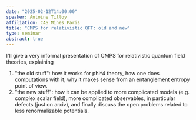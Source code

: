 ```yaml
---
date: "2025-02-12T14:00:00"
speaker: Antoine Tilloy
affiliation: CAS Mines Paris
title: "CMPS for relativistic QFT: old and new"
type: seminar
abstract: true
---
```


I'll give a very informal presentation of CMPS for relativistic quantum field theories, explaining
1) "the old stuff": how it works for phi^4 theory, how one does computations with it, why it makes sense from an entanglement entropy point of view.
2) "the new stuff": how it can be applied to more complicated models (e.g. complex scalar field), more complicated observables, in particular defects (just on arxiv), and finally discuss the open problems related to less renormalizable potentials.
